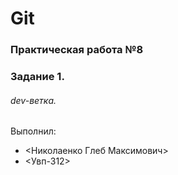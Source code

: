 # Git
### Практическая работа №8
### Задание 1.
###### dev-ветка. 

Выполнил:
* <Николаенко Глеб Максимович>
* <Увп-312>
